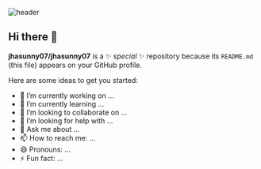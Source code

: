 ![header](https://capsule-render.vercel.app/api?type=waving&color=auto&height=300&section=header&text=Sunny%20Jha&fontSize=90)

## Hi there 👋


**jhasunny07/jhasunny07** is a ✨ _special_ ✨ repository because its `README.md` (this file) appears on your GitHub profile.

Here are some ideas to get you started:

- 🔭 I’m currently working on ...
- 🌱 I’m currently learning ...
- 👯 I’m looking to collaborate on ...
- 🤔 I’m looking for help with ...
- 💬 Ask me about ...
- 📫 How to reach me: ...
- 😄 Pronouns: ...
- ⚡ Fun fact: ...



